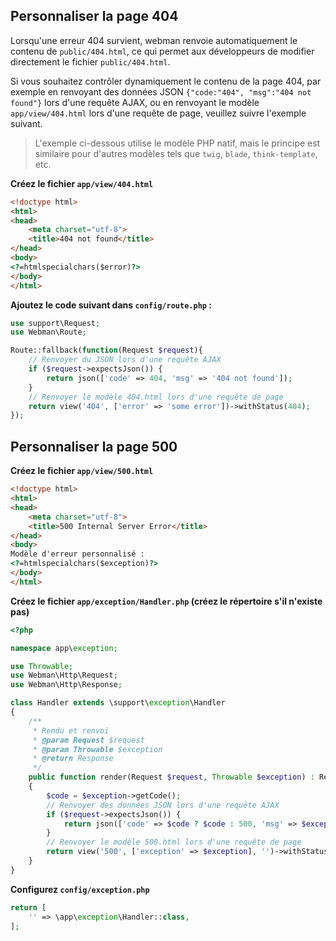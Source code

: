 ## Personnaliser la page 404
Lorsqu'une erreur 404 survient, webman renvoie automatiquement le contenu de `public/404.html`, ce qui permet aux développeurs de modifier directement le fichier `public/404.html`.

Si vous souhaitez contrôler dynamiquement le contenu de la page 404, par exemple en renvoyant des données JSON `{"code:"404", "msg":"404 not found"}` lors d'une requête AJAX, ou en renvoyant le modèle `app/view/404.html` lors d'une requête de page, veuillez suivre l'exemple suivant.

> L'exemple ci-dessous utilise le modèle PHP natif, mais le principe est similaire pour d'autres modèles tels que `twig`, `blade`, `think-template`, etc.

**Créez le fichier `app/view/404.html`**
```html
<!doctype html>
<html>
<head>
    <meta charset="utf-8">
    <title>404 not found</title>
</head>
<body>
<?=htmlspecialchars($error)?>
</body>
</html>
```

**Ajoutez le code suivant dans `config/route.php` :**
```php
use support\Request;
use Webman\Route;

Route::fallback(function(Request $request){
    // Renvoyer du JSON lors d'une requête AJAX
    if ($request->expectsJson()) {
        return json(['code' => 404, 'msg' => '404 not found']);
    }
    // Renvoyer le modèle 404.html lors d'une requête de page
    return view('404', ['error' => 'some error'])->withStatus(404);
});
```

## Personnaliser la page 500
**Créez le fichier `app/view/500.html`**
```html
<!doctype html>
<html>
<head>
    <meta charset="utf-8">
    <title>500 Internal Server Error</title>
</head>
<body>
Modèle d'erreur personnalisé :
<?=htmlspecialchars($exception)?>
</body>
</html>
```

**Créez le fichier `app/exception/Handler.php` (créez le répertoire s'il n'existe pas)**
```php
<?php

namespace app\exception;

use Throwable;
use Webman\Http\Request;
use Webman\Http\Response;

class Handler extends \support\exception\Handler
{
    /**
     * Rendu et renvoi
     * @param Request $request
     * @param Throwable $exception
     * @return Response
     */
    public function render(Request $request, Throwable $exception) : Response
    {
        $code = $exception->getCode();
        // Renvoyer des données JSON lors d'une requête AJAX
        if ($request->expectsJson()) {
            return json(['code' => $code ? $code : 500, 'msg' => $exception->getMessage()]);
        }
        // Renvoyer le modèle 500.html lors d'une requête de page
        return view('500', ['exception' => $exception], '')->withStatus(500);
    }
}
```

**Configurez `config/exception.php`**
```php
return [
    '' => \app\exception\Handler::class,
];
```
